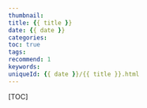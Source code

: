 ```yaml
---
thumbnail:
title: {{ title }}
date: {{ date }}
categories: 
toc: true
tags:
recommend: 1
keywords:
uniqueId: {{ date }}/{{ title }}.html
---
```




[TOC]

<!--more-->

# 

